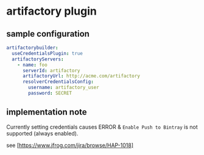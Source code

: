 # artifactory plugin

## sample configuration

```yaml
artifactorybuilder:
  useCredentialsPlugin: true
  artifactoryServers:
    - name: foo
      serverId: artifactory
      artifactoryUrl: http://acme.com/artifactory
      resolverCredentialsConfig:
        username: artifactory_user
        password: SECRET
```

## implementation note
Currently setting credentials causes ERROR & `Enable Push to Bintray` is not supported (always enabled).

see [https://www.jfrog.com/jira/browse/HAP-1018]


